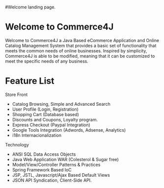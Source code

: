 #Welcome landing page.

# Welcome to Commerce4J #

Welcome to Commerce4J a Java Based eCommerce Application and Online Catalog Management System that provides a basic set of functionality that meets the common needs of online businesses. Inspired by simplicity, Commerce4J is able to be modified, meaning that it can be customized to meet the specific needs of any business.

# Feature List #

Store Front

  * Catalog Browsing, Simple and Advanced Search
  * User Profile (Login, Registration)
  * Shopping Cart (Database based)
  * Discounts and Coupons, Loyalty program.
  * Express Checkout (Paypal Integration)
  * Google Tools Integration (Adwords, Adsense, Analytics)
  * i18n Internacionalization

Technology

  * ANSI SQL Data Access Objects
  * Java Web Application WAR (Colesterol & Sugar free)
  * Model/View/Controller Patterns & Practices
  * Spring Framework Based IoC
  * JSP, JSTL, Javascript/Ajax Based Default Views
  * JSON API Syndication, Client-Side API.
